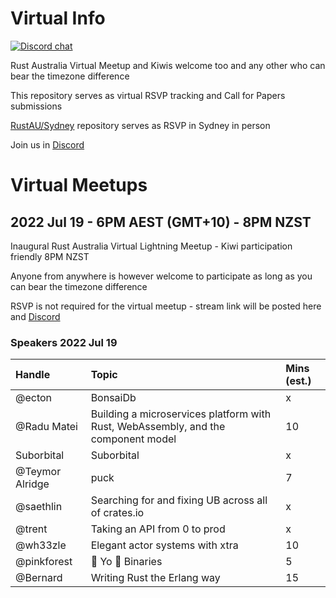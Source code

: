 # Virtual Info

[![Discord chat][discord-badge]][discord-url]

Rust Australia Virtual Meetup and Kiwis welcome too and any other who can bear the timezone difference

This repository serves as virtual RSVP tracking and Call for Papers submissions

[RustAU/Sydney](https://github.com/RustAU/Sydney) repository serves as RSVP in Sydney in person

Join us in [Discord](https://discord.gg/pW35BNSBeV)

# Virtual Meetups

## 2022 Jul 19 - 6PM AEST (GMT+10) - 8PM NZST 

Inaugural Rust Australia Virtual Lightning Meetup - Kiwi participation friendly 8PM NZST

Anyone from anywhere is however welcome to participate as long as you can bear the timezone difference

RSVP is not required for the virtual meetup - stream link will be posted here and [Discord](https://discord.gg/pW35BNSBeV)

### Speakers 2022 Jul 19

| Handle            | Topic                           | Mins (est.) |
| :---              | :---                            | :---   |
| @ecton            | BonsaiDb                        | x      |
| @Radu Matei       | Building a microservices platform with Rust, WebAssembly, and the component model | 10 |
| Suborbital        | Suborbital                      | x      |
| @Teymor Alridge   | puck                            | 7      |
| @saethlin         | Searching for and fixing UB across all of crates.io | x |
| @trent            | Taking an API from 0 to prod    | x      |
| @wh33zle          | Elegant actor systems with xtra | 10     |
| @pinkforest       | 💜 Yo 🦀 Binaries               | 5      |
| @Bernard          | Writing Rust the Erlang way     | 15     |

[discord-badge]: https://img.shields.io/discord/987700580866723880.svg?logo=discord
[discord-url]: https://discord.gg/pW35BNSBeV
